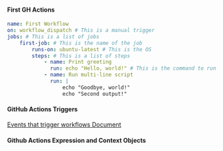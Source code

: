 #### First GH Actions

```yaml
name: First Workflow
on: workflow_dispatch # This is a manual trigger
jobs: # This is a list of jobs
    first-job: # This is the name of the job
        runs-on: ubuntu-latest # This is the OS
        steps: # This is a list of steps
            - name: Print greeting
              run: echo "Hello, world!" # This is the command to run
            - name: Run multi-line script
              run: |
                  echo "Goodbye, world!"
                  echo "Second output!"
```

#### GitHub Actions Triggers

[Events that trigger workflows Document](https://docs.github.com/en/actions/using-workflows/events-that-trigger-workflows)

#### Github Actions Expression and Context Objects
